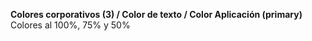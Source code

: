 **Colores corporativos (3) / Color de texto / Color Aplicación (primary)**  
Colores al 100%, 75% y 50%
